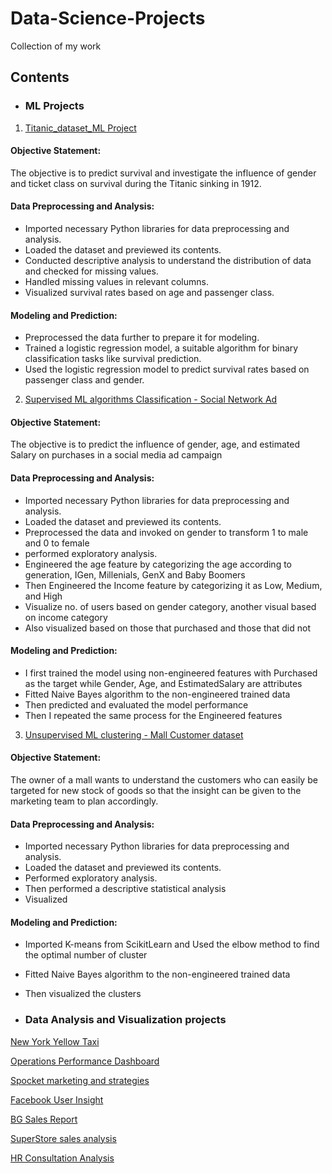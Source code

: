 # Data-Science-Projects
Collection of my work

## Contents

* ### ML Projects
1. [Titanic_dataset_ML Project](https://github.com/Tyn04/Data-Science-Projects/blob/main/Titanic_dataset_Survival_Prediction.ipynb)

#### Objective Statement: 
The objective is to predict survival and investigate the influence of gender and ticket class on survival during the Titanic sinking in 1912.

#### Data Preprocessing and Analysis:
* Imported necessary Python libraries for data preprocessing and analysis.
* Loaded the dataset and previewed its contents.
* Conducted descriptive analysis to understand the distribution of data and checked for missing values.
* Handled missing values in relevant columns.
* Visualized survival rates based on age and passenger class.
  
#### Modeling and Prediction:
* Preprocessed the data further to prepare it for modeling.
* Trained a logistic regression model, a suitable algorithm for binary classification tasks like survival prediction.
* Used the logistic regression model to predict survival rates based on passenger class and gender.

2. [Supervised ML algorithms Classification - Social Network Ad](https://github.com/Tyn04/Data-Science-Projects/blob/main/Projects%20-%20Supervised_ML_algorithms_Classification-Social_Network_Ads.ipynb)

#### Objective Statement: 
The objective is to predict the influence of gender, age, and estimated Salary on purchases in a social media ad campaign

#### Data Preprocessing and Analysis:
* Imported necessary Python libraries for data preprocessing and analysis.
* Loaded the dataset and previewed its contents.
* Preprocessed the data and invoked on gender to transform 1 to male and 0 to female
* performed exploratory analysis.
* Engineered the age feature by categorizing the age according to generation, IGen, Millenials, GenX and Baby Boomers
* Then Engineered the Income feature by categorizing it as Low, Medium, and High
* Visualize no. of users based on gender category, another visual based on income category
* Also visualized based on those that purchased and those that did not
  
#### Modeling and Prediction:
* I first trained the model using non-engineered features with Purchased as the target while Gender, Age, and EstimatedSalary are attributes
* Fitted Naive Bayes algorithm to the non-engineered trained data
* Then predicted and evaluated the model performance 
* Then I repeated the same process for the Engineered features 
   
3. [Unsupervised ML clustering - Mall Customer dataset](https://github.com/Tyn04/Data-Science-Projects/blob/main/Project%20-%20unsupervised%20ML%20clustering%20Mall%20Customer%20dataset.ipynb)

#### Objective Statement: 
The owner of a mall wants to understand the customers who can easily be targeted for new stock of goods so that the insight can be given to the marketing team to plan accordingly.

#### Data Preprocessing and Analysis:
* Imported necessary Python libraries for data preprocessing and analysis.
* Loaded the dataset and previewed its contents.
* Performed exploratory analysis.
* Then performed a descriptive statistical analysis
* Visualized
  
#### Modeling and Prediction:
* Imported K-means from ScikitLearn and Used the elbow method to find the optimal number of cluster
* Fitted Naive Bayes algorithm to the non-engineered trained data
* Then visualized the clusters 

* ### Data Analysis and Visualization projects
[New York Yellow Taxi](https://github.com/Tyn04/Data-Science-Projects/blob/main/Project_New_York_Yellow_Cab.ipynb)

[Operations Performance Dashboard](https://github.com/Tyn04/Data-Science-Projects/blob/main/Operations%20Performance%20Dashboard%201-merged.pdf)

[Spocket marketing and strategies](https://github.com/Tyn04/Data-Science-Projects/blob/main/spocket%20marketing%20and%20strategies.pdf)

[Facebook User Insight](https://github.com/Tyn04/Data-Science-Projects/blob/main/Facebook%20User%20Insight.pdf)

[BG Sales Report](https://github.com/Tyn04/Data-Science-Projects/blob/main/BG%20Sales%20Report.pdf)

[SuperStore sales analysis](https://github.com/Tyn04/Data-Science-Projects/blob/main/SuperStore%20sales%20analysis.pdf)

[HR Consultation Analysis](https://github.com/Tyn04/Data-Science-Projects/blob/main/HR%20Consultation%20Analysis.pdf)











